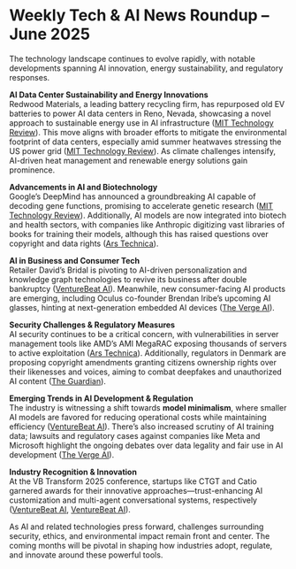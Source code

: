 # Weekly Tech & AI News Roundup – June 2025

The technology landscape continues to evolve rapidly, with notable developments spanning AI innovation, energy sustainability, and regulatory responses. 

**AI Data Center Sustainability and Energy Innovations**  
Redwood Materials, a leading battery recycling firm, has repurposed old EV batteries to power AI data centers in Reno, Nevada, showcasing a novel approach to sustainable energy use in AI infrastructure ([MIT Technology Review](https://www.technologyreview.com/2025/06/26/1119402/this-battery-recycling-company-is-now-cleaning-up-ai-data-centers/)). This move aligns with broader efforts to mitigate the environmental footprint of data centers, especially amid summer heatwaves stressing the US power grid ([MIT Technology Review](https://www.technologyreview.com/2025/06/26/1119358/summer-grid-ai-air-conditioning/)). As climate challenges intensify, AI-driven heat management and renewable energy solutions gain prominence.

**Advancements in AI and Biotechnology**  
Google’s DeepMind has announced a groundbreaking AI capable of decoding gene functions, promising to accelerate genetic research ([MIT Technology Review](https://www.technologyreview.com/2025/06/26/1119379/the-download-google-deepminds-dna-ai-and-heatwaves-impact-on-the-grid/)). Additionally, AI models are now integrated into biotech and health sectors, with companies like Anthropic digitizing vast libraries of books for training their models, although this has raised questions over copyright and data rights ([Ars Technica](https://arstechnica.com/ai/2025/06/anthropic-destroyed-millions-of-print-books-to-build-its-ai-models/)).

**AI in Business and Consumer Tech**  
Retailer David’s Bridal is pivoting to AI-driven personalization and knowledge graph technologies to revive its business after double bankruptcy ([VentureBeat AI](https://venturebeat.com/ai/retail-resurrection-davids-bridal-bets-its-future-on-ai-after-double-bankruptcy/)). Meanwhile, new consumer-facing AI products are emerging, including Oculus co-founder Brendan Iribe’s upcoming AI glasses, hinting at next-generation embedded AI devices ([The Verge AI](https://www.theverge.com/news/621022/sesame-voice-assistant-ai-glasses-oculus-brendan-iribe)).

**Security Challenges & Regulatory Measures**  
AI security continues to be a critical concern, with vulnerabilities in server management tools like AMD’s AMI MegaRAC exposing thousands of servers to active exploitation ([Ars Technica](https://arstechnica.com/security/2025/06/active-exploitation-of-ami-management-tool-imperils-thousands-of-servers/)). Additionally, regulators in Denmark are proposing copyright amendments granting citizens ownership rights over their likenesses and voices, aiming to combat deepfakes and unauthorized AI content ([The Guardian](https://www.theguardian.com/technology/2025/jun/27/deepfakes-denmark-copyright-law-artificial-intelligence)).

**Emerging Trends in AI Development & Regulation**  
The industry is witnessing a shift towards **model minimalism**, where smaller AI models are favored for reducing operational costs while maintaining efficiency ([VentureBeat AI](https://venturebeat.com/ai/model-minimalism-the-new-ai-strategy-saving-companies-millions)). There’s also increased scrutiny of AI training data; lawsuits and regulatory cases against companies like Meta and Microsoft highlight the ongoing debates over data legality and fair use in AI development ([The Verge AI](https://www.theverge.com/news/693437/meta-ai-copyright-win-fair-use-warning)).

**Industry Recognition & Innovation**  
At the VB Transform 2025 conference, startups like CTGT and Catio garnered awards for their innovative approaches—trust-enhancing AI customization and multi-agent conversational systems, respectively ([VentureBeat AI](https://venturebeat.com/ai/ctgt-wins-best-presentation-style-award-at-vb-transform-2025/), [VentureBeat AI](https://venturebeat.com/ai/catio-wins-coolest-tech-award-at-vb-transform-2025/)).

As AI and related technologies press forward, challenges surrounding security, ethics, and environmental impact remain front and center. The coming months will be pivotal in shaping how industries adopt, regulate, and innovate around these powerful tools.
